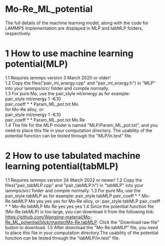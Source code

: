  Mo-Re_ML_potential
 ===================
 The full details of the machine learning model, along with the code for LAMMPS implementation are displayed in MLP and tabMLP folders, respectively.
# 1 How to use machine learning potential(MLP)
 1.1 Requires lammps version 3 March 2020 or older!  
 1.2 Copy the files("pair_ml_energy.cpp" and "pair_ml_energy.h") in "MLP" into your lammps/src/ folder and compile normally.  
 1.3 For pure Mo, use the pair_style ml/energy as for example:  
    pair_style      ml/energy 1 -6.10  
    pair_coeff      * * Param_ML_pot.txt Mo  
    for Mo-Re alloy, or:  
    pair_style      ml/energy 1 -6.10  
    pair_coeff      * * Param_ML_pot.txt Mo Re  
 1.4 The file for the MLP model is named "MLP/Param_ML_pot.txt", and you need to place this file in your computation directory. The usability of the potential function can be tested through the "MLP/in.test" file.
 # 2 How to use tabulated machine learning potential(tabMLP)
 1.1 Requires lammps version 24 March 2022 or newer!
 1.2 Copy the files("pair_tabMLP.cpp" and "pair_tabMLP.h") in "tabMLP" into your lammps/src/ folder and compile normally.
 1.3 For pure Mo, use the pair_style tabMLP as for example:
    pair_style      tabMLP
    pair_coeff      * * Mo-Re.tabMLP Mo yes yes yes 
    for Mo-Re alloy, or:
    pair_style      tabMLP
    pair_coeff      * * Mo-Re.tabMLP Mo Re yes yes yes
 1.4 Since the potential function file (Mo-Re.tabMLP) is too large, you can download it from the following link: https://github.com/Wangjing-material/Mo-Re_ML_potential/blob/master/Mo-Re.tabMLP. Click the "Download raw file" button to download. 
 1.5 After download the "Mo-Re.tabMLP" file, you need to place this file in your computation directory.The usability of the potential function can be tested through the "tabMLP/in.test" file.
